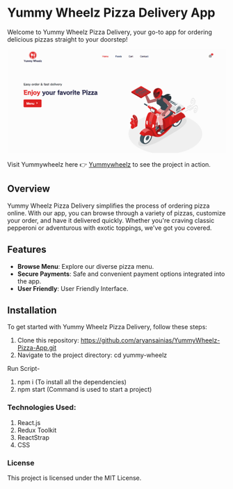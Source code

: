 # Yummy Wheelz Pizza Delivery App

Welcome to Yummy Wheelz Pizza Delivery, your go-to app for ordering delicious pizzas straight to your doorstep!


![](demo.png)


Visit Yummywheelz here :point_right:  [Yummywheelz](https://yummywheelzpizza.netlify.app/) to see the project in action.





## Overview

Yummy Wheelz Pizza Delivery simplifies the process of ordering pizza online. With our app, you can browse through a variety of pizzas, customize your order, and have it delivered quickly. Whether you're craving classic pepperoni or adventurous with exotic toppings, we've got you covered.

## Features

- **Browse Menu**: Explore our diverse pizza menu.
- **Secure Payments**: Safe and convenient payment options integrated into the app.
- **User Friendly**: User Friendly Interface.

## Installation

To get started with Yummy Wheelz Pizza Delivery, follow these steps:

1. Clone this repository: https://github.com/aryansainias/YummyWheelz-Pizza-App.git
2. Navigate to the project directory: cd yummy-wheelz

Run Script-
  
1. npm i   (To install all the dependencies)
2. npm start (Command is used to start a project)

### Technologies Used:

1. React.js
2. Redux Toolkit
3. ReactStrap
4. CSS

### License
This project is licensed under the MIT License.


